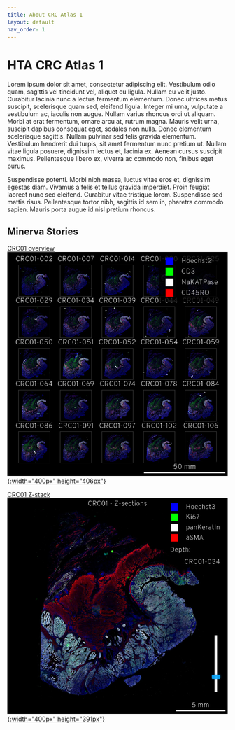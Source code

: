 ```yaml
---
title: About CRC Atlas 1
layout: default
nav_order: 1
---
```


# HTA CRC Atlas 1

Lorem ipsum dolor sit amet, consectetur adipiscing elit. Vestibulum odio quam,
sagittis vel tincidunt vel, aliquet eu ligula. Nullam eu velit justo. Curabitur
lacinia nunc a lectus fermentum elementum. Donec ultrices metus suscipit,
scelerisque quam sed, eleifend ligula. Integer mi urna, vulputate a vestibulum
ac, iaculis non augue. Nullam varius rhoncus orci ut aliquam. Morbi at erat
fermentum, ornare arcu at, rutrum magna. Mauris velit urna, suscipit dapibus
consequat eget, sodales non nulla. Donec elementum scelerisque sagittis. Nullam
pulvinar sed felis gravida elementum. Vestibulum hendrerit dui turpis, sit amet
fermentum nunc pretium ut. Nullam vitae ligula posuere, dignissim lectus et,
lacinia ex. Aenean cursus suscipit maximus. Pellentesque libero ex, viverra ac
commodo non, finibus eget purus.

Suspendisse potenti. Morbi nibh massa, luctus vitae eros et, dignissim egestas
diam. Vivamus a felis et tellus gravida imperdiet. Proin feugiat laoreet nunc
sed eleifend. Curabitur vitae tristique lorem. Suspendisse sed mattis
risus. Pellentesque tortor nibh, sagittis id sem in, pharetra commodo
sapien. Mauris porta augue id nisl pretium rhoncus.

## Minerva Stories

[CRC01 overview <br> ![](images/thumbnail-crc01-overview.jpg){:width="400px" height="406px"}](story-overview.html)

[CRC01 Z-stack <br> ![](images/thumbnail-crc01-stack.jpg){:width="400px" height="391px"}](story-stack.html)
